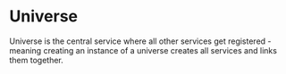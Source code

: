 # Universe

Universe is the central service where
all other services get registered - meaning
creating an instance of a universe creates
all services and links them together.

